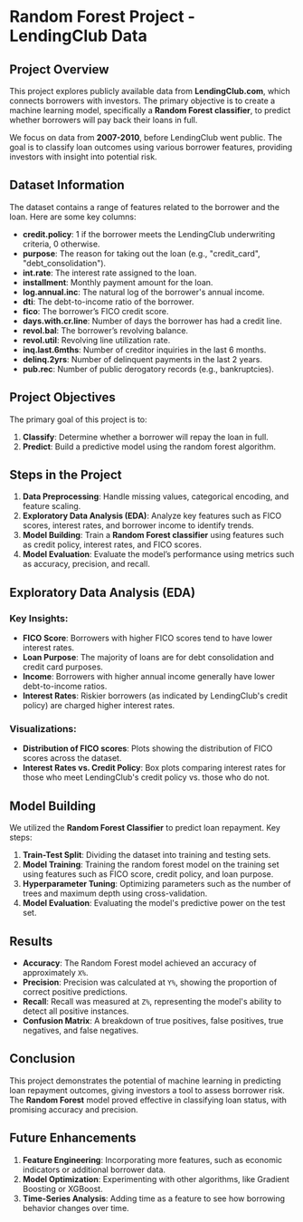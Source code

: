 # Random Forest Project - LendingClub Data

## Project Overview

This project explores publicly available data from **LendingClub.com**, which connects borrowers with investors. The primary objective is to create a machine learning model, specifically a **Random Forest classifier**, to predict whether borrowers will pay back their loans in full.

We focus on data from **2007-2010**, before LendingClub went public. The goal is to classify loan outcomes using various borrower features, providing investors with insight into potential risk.

## Dataset Information

The dataset contains a range of features related to the borrower and the loan. Here are some key columns:

- **credit.policy**: 1 if the borrower meets the LendingClub underwriting criteria, 0 otherwise.
- **purpose**: The reason for taking out the loan (e.g., "credit_card", "debt_consolidation").
- **int.rate**: The interest rate assigned to the loan.
- **installment**: Monthly payment amount for the loan.
- **log.annual.inc**: The natural log of the borrower's annual income.
- **dti**: The debt-to-income ratio of the borrower.
- **fico**: The borrower’s FICO credit score.
- **days.with.cr.line**: Number of days the borrower has had a credit line.
- **revol.bal**: The borrower’s revolving balance.
- **revol.util**: Revolving line utilization rate.
- **inq.last.6mths**: Number of creditor inquiries in the last 6 months.
- **delinq.2yrs**: Number of delinquent payments in the last 2 years.
- **pub.rec**: Number of public derogatory records (e.g., bankruptcies).

## Project Objectives

The primary goal of this project is to:
1. **Classify**: Determine whether a borrower will repay the loan in full.
2. **Predict**: Build a predictive model using the random forest algorithm.

## Steps in the Project

1. **Data Preprocessing**: Handle missing values, categorical encoding, and feature scaling.
2. **Exploratory Data Analysis (EDA)**: Analyze key features such as FICO scores, interest rates, and borrower income to identify trends.
3. **Model Building**: Train a **Random Forest classifier** using features such as credit policy, interest rates, and FICO scores.
4. **Model Evaluation**: Evaluate the model’s performance using metrics such as accuracy, precision, and recall.

## Exploratory Data Analysis (EDA)

### Key Insights:
- **FICO Score**: Borrowers with higher FICO scores tend to have lower interest rates.
- **Loan Purpose**: The majority of loans are for debt consolidation and credit card purposes.
- **Income**: Borrowers with higher annual income generally have lower debt-to-income ratios.
- **Interest Rates**: Riskier borrowers (as indicated by LendingClub's credit policy) are charged higher interest rates.

### Visualizations:
- **Distribution of FICO scores**: Plots showing the distribution of FICO scores across the dataset.
- **Interest Rates vs. Credit Policy**: Box plots comparing interest rates for those who meet LendingClub's credit policy vs. those who do not.

## Model Building

We utilized the **Random Forest Classifier** to predict loan repayment. Key steps:
1. **Train-Test Split**: Dividing the dataset into training and testing sets.
2. **Model Training**: Training the random forest model on the training set using features such as FICO score, credit policy, and loan purpose.
3. **Hyperparameter Tuning**: Optimizing parameters such as the number of trees and maximum depth using cross-validation.
4. **Model Evaluation**: Evaluating the model's predictive power on the test set.

## Results

- **Accuracy**: The Random Forest model achieved an accuracy of approximately `X%`.
- **Precision**: Precision was calculated at `Y%`, showing the proportion of correct positive predictions.
- **Recall**: Recall was measured at `Z%`, representing the model's ability to detect all positive instances.
- **Confusion Matrix**: A breakdown of true positives, false positives, true negatives, and false negatives.

## Conclusion

This project demonstrates the potential of machine learning in predicting loan repayment outcomes, giving investors a tool to assess borrower risk. The **Random Forest** model proved effective in classifying loan status, with promising accuracy and precision.

## Future Enhancements

1. **Feature Engineering**: Incorporating more features, such as economic indicators or additional borrower data.
2. **Model Optimization**: Experimenting with other algorithms, like Gradient Boosting or XGBoost.
3. **Time-Series Analysis**: Adding time as a feature to see how borrowing behavior changes over time.

